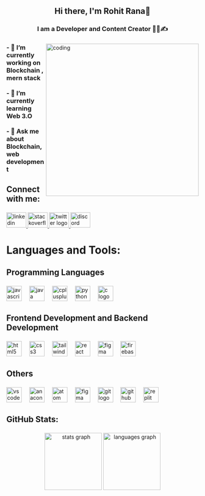 <h2 align="center">Hi there, I'm Rohit Rana👋</h2>

###

<h3 align="center">I am a Developer and Content Creator 👩‍💻✍</h3>

###
###
<img align="right" alt="coding" width="400" src="https://media0.giphy.com/media/v1.Y2lkPTc5MGI3NjExZm1lYmFrdTV6M21lb2N0cWxxazIzbzg2cTB3NTRtOWhrY3cxa3d0ZCZlcD12MV9pbnRlcm5hbF9naWZfYnlfaWQmY3Q9Zw/f3iwJFOVOwuy7K6FFw/giphy.gif">

<h3 align="left">- 🔭 I’m currently working on Blockchain , mern stack<br><br>- 🌱 I’m currently learning  Web 3.O<br><br>- 💬 Ask me about Blockchain,web development</h3>

###

<h2 align="left">Connect with me:</h2>

###

<div align="left">
  <a href="https://www.linkedin.com/in/rohitrana24/" target="_blank">
    <img src="https://raw.githubusercontent.com/maurodesouza/profile-readme-generator/master/src/assets/icons/social/linkedin/default.svg" width="52" height="40" alt="linkedin logo"  />
  </a>
  <a href="https://stackoverflow.com/users/22040539/rohit-rana" target="_blank">
    <img src="https://raw.githubusercontent.com/maurodesouza/profile-readme-generator/master/src/assets/icons/social/stackoverflow/default.svg" width="52" height="40" alt="stackoverflow logo"  />
  </a>
  <a href="https://twitter.com/ROHITRA24" target="_blank">
    <img src="https://raw.githubusercontent.com/maurodesouza/profile-readme-generator/master/src/assets/icons/social/twitter/default.svg" width="52" height="40" alt="twitter logo"  />
  </a>
  <a href="https://discord.com/channels/@me" target="_blank">
    <img src="https://raw.githubusercontent.com/maurodesouza/profile-readme-generator/master/src/assets/icons/social/discord/default.svg" width="52" height="40" alt="discord logo"  />
  </a>
</div>

###

<h1 align="left">Languages and Tools:</h1>

###

<h2 align="left">Programming Languages</h2>

###

<div align="left">
  <img src="https://cdn.jsdelivr.net/gh/devicons/devicon/icons/javascript/javascript-original.svg" height="40" alt="javascript logo"  />
  <img width="12" />
  <img src="https://cdn.jsdelivr.net/gh/devicons/devicon/icons/java/java-original.svg" height="40" alt="java logo"  />
  <img width="12" />
  <img src="https://cdn.jsdelivr.net/gh/devicons/devicon/icons/cplusplus/cplusplus-original.svg" height="40" alt="cplusplus logo"  />
  <img width="12" />
  <img src="https://cdn.jsdelivr.net/gh/devicons/devicon/icons/python/python-original.svg" height="40" alt="python logo"  />
  <img width="12" />
  <img src="https://skillicons.dev/icons?i=c" height="40" alt="c logo"  />
</div>

###

<h2 align="left">Frontend Development and Backend Development</h2>

###

<div align="left">
  <img src="https://cdn.jsdelivr.net/gh/devicons/devicon/icons/html5/html5-original.svg" height="40" alt="html5 logo"  />
  <img width="12" />
  <img src="https://cdn.jsdelivr.net/gh/devicons/devicon/icons/css3/css3-original.svg" height="40" alt="css3 logo"  />
  <img width="12" />
  <img src="https://cdn.simpleicons.org/tailwindcss/06B6D4" height="40" alt="tailwindcss logo"  />
  <img width="12" />
  <img src="https://cdn.simpleicons.org/react/61DAFB" height="40" alt="react logo"  />
  <img width="12" />
  <img src="https://cdn.simpleicons.org/figma/F24E1E" height="40" alt="figma logo"  />
  <img width="12" />
  <img src="https://cdn.jsdelivr.net/gh/devicons/devicon/icons/firebase/firebase-plain.svg" height="40" alt="firebase logo"  />
</div>

###

<h2 align="left">Others</h2>

###

<div align="left">
  <img src="https://cdn.jsdelivr.net/gh/devicons/devicon/icons/vscode/vscode-original.svg" height="40" alt="vscode logo"  />
  <img width="12" />
  <img src="https://cdn.jsdelivr.net/gh/devicons/devicon/icons/anaconda/anaconda-original.svg" height="40" alt="anaconda logo"  />
  <img width="12" />
  <img src="https://cdn.jsdelivr.net/gh/devicons/devicon/icons/atom/atom-original.svg" height="40" alt="atom logo"  />
  <img width="12" />
  <img src="https://cdn.jsdelivr.net/gh/devicons/devicon/icons/figma/figma-original.svg" height="40" alt="figma logo"  />
  <img width="12" />
  <img src="https://cdn.simpleicons.org/git/F05032" height="40" alt="git logo"  />
  <img width="12" />
  <img src="https://skillicons.dev/icons?i=github" height="40" alt="github logo"  />
  <img width="12" />
  <img src="https://skillicons.dev/icons?i=replit" height="40" alt="replit logo"  />
</div>

###

<h2 align="left">GitHub Stats:</h2>

###

<div align="center">
  <img src="https://github-readme-stats.vercel.app/api?username=Rohitrana2429&hide_title=false&hide_rank=false&show_icons=true&include_all_commits=true&count_private=true&disable_animations=false&theme=dracula&locale=en&hide_border=false&order=1" height="150" alt="stats graph"  />
  <img src="https://github-readme-stats.vercel.app/api/top-langs?username=Rohitrana2429&locale=en&hide_title=false&layout=compact&card_width=320&langs_count=5&theme=dracula&hide_border=false&order=2" height="150" alt="languages graph"  />
</div>

###
